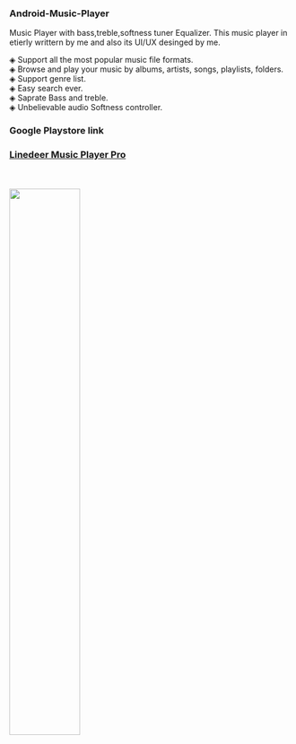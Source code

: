 ### Android-Music-Player

Music Player with bass,treble,softness tuner Equalizer.
This music player in etierly writtern by me and also its UI/UX desinged by me.

◈ Support all the most popular music file formats.</br>
◈ Browse and play your music by albums, artists, songs, playlists, folders.</br>
◈ Support genre list.</br>
◈ Easy search ever.</br>
◈ Saprate Bass and treble.</br>
◈ Unbelievable audio Softness controller.

### Google Playstore link
### [Linedeer Music Player Pro](https://play.google.com/store/apps/details?id=com.linedeer.music.handler)
</br>
</br
<img src="https://raw.githubusercontent.com/KishanV/Android-Music-Player/master/imgs/renderDemo1.png" width="50%" />
<img src="https://raw.githubusercontent.com/KishanV/Android-Music-Player/master/imgs/renderDemo4.png" width="50%" />
